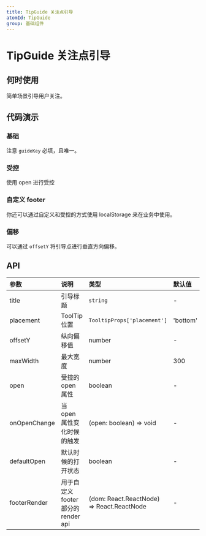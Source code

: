```yaml
---
title: TipGuide 关注点引导
atomId: TipGuide
group: 基础组件
---
```


# TipGuide 关注点引导

## 何时使用

简单场景引导用户关注。

## 代码演示

### 基础

注意 `guideKey` 必填，且唯一。

<code src="./demos/normal.tsx" ></code>

### 受控

使用 open 进行受控

<code src="./demos/controlled.tsx" ></code>

### 自定义 footer

<code src="./demos/footer.tsx" ></code>

你还可以通过自定义和受控的方式使用 localStorage 来在业务中使用。

<code src="./demos/localStorage.tsx" ></code>

### 偏移

可以通过 `offsetY` 将引导点进行垂直方向偏移。

<code src="./demos/offset.tsx" ></code>

## API

| 参数           | 说明                          | 类型                                        | 默认值      |
| :----------- | :-------------------------- | :---------------------------------------- | :------- |
| title        | 引导标题                        | `string`                                  | -        |
| placement    | ToolTip 位置                  | `TooltipProps['placement']`               | 'bottom' |
| offsetY      | 纵向偏移值                       | number                                    | -        |
| maxWidth     | 最大宽度                        | number                                    | 300      |
| open         | 受控的 open 属性                 | boolean                                   | -        |
| onOpenChange | 当 open 属性变化时候的触发            | (open: boolean) => void                   | -        |
| defaultOpen  | 默认时候的打开状态                   | boolean                                   | -        |
| footerRender | 用于自定义 footer 部分的 render api | (dom: React.ReactNode) => React.ReactNode | -        |
